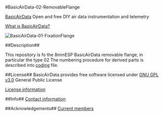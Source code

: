 #BasicAirData-02-RemovableFlange

[BasicAirData](http://www.basicairdata.eu) Open and free DIY air data instrumentation and telemetry

[What is BasicAirData?](http://www.basicairdata.eu/attachments/others/BAD%20Brochure.pdf)

![BasicAirData-01-FixationFlange](https://cloud.githubusercontent.com/assets/7497614/7470299/039d62ca-f31c-11e4-9a18-aff184dcd54b.png)

##Description##

This repository is fo the 8mmESP BasicAirData removable flange, in particular the type 02
The numbering procedure for derived parts is described into [coding](https://github.com/BasicAirData/01-FixationFlange/blob/master/CODING) file.

##License##
BasicAirData provides free software licensed under [GNU GPL v3.0](http://www.gnu.org/licenses/gpl-3.0.txt) General Public License

[License information](http://www.basicairdata.eu/copyright.html)

##Info##
[Contact information](http://www.basicairdata.eu/social.html)

##Acknowledgements##
[Current members](http://www.basicairdata.eu/about.html)